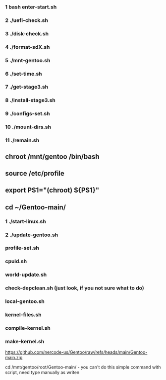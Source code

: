 ### 1 bash enter-start.sh
### 2 ./uefi-check.sh
### 3 ./disk-check.sh

### 4 ./format-sdX.sh
### 5 ./mnt-gentoo.sh
### 6 ./set-time.sh
### 7 ./get-stage3.sh
### 8 ./install-stage3.sh
### 9 ./configs-set.sh
### 10 ./mount-dirs.sh
### 11 ./remain.sh
## chroot /mnt/gentoo /bin/bash
## source /etc/profile
## export PS1="(chroot) ${PS1}"
## cd ~/Gentoo-main/
### 1 ./start-linux.sh
### 2 ./update-gentoo.sh
### profile-set.sh
### cpuid.sh
### world-update.sh
### check-depclean.sh (just look, if you not sure what to do)
### local-gentoo.sh
### kernel-files.sh
### compile-kernel.sh
### make-kernel.sh


https://github.com/nercode-us/Gentoo/raw/refs/heads/main/Gentoo-main.zip

cd /mnt/gentoo/root/Gentoo-main/ - you can't do this simple command with script, need type manually as writen
